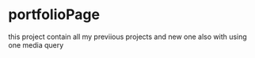 # portfolioPage
this project contain all my previious projects and new one also with using one media query
